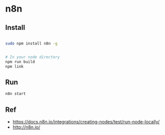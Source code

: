 # n8n


## Install

```bash

sudo npm install n8n -g


# In your node directory
npm run build
npm link
```

## Run

```bash
n8n start
```


## Ref

- https://docs.n8n.io/integrations/creating-nodes/test/run-node-locally/
- http://n8n.io/